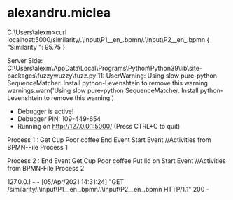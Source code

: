 # alexandru.miclea

C:\Users\alexm>curl localhost:5000/similarity/.\input\P1__en_.bpmn/.\input\P2__en_.bpmn
{
    "Similarity ": 95.75
}



Server Side:
C:\Users\alexm\AppData\Local\Programs\Python\Python39\lib\site-packages\fuzzywuzzy\fuzz.py:11: UserWarning: Using slow pure-python SequenceMatcher. Install python-Levenshtein to remove this warning
  warnings.warn('Using slow pure-python SequenceMatcher. Install python-Levenshtein to remove this warning')
 * Debugger is active!
 * Debugger PIN: 109-449-654
 * Running on http://127.0.0.1:5000/ (Press CTRL+C to quit)

Process 1 :   Get Cup Poor coffee End Event Start Event //Activities from BPMN-File Process 1

Process 2 :   End Event Get Cup Poor coffee Put lid on Start Event  //Activities from BPMN-File Process 2

127.0.0.1 - - [05/Apr/2021 14:31:24] "GET /similarity/.\input\P1__en_.bpmn/.\input\P2__en_.bpmn HTTP/1.1" 200 -
